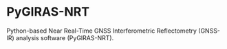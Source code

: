 # PyGIRAS-NRT
Python-based Near Real-Time GNSS Interferometric Reflectometry (GNSS-IR) analysis software (PyGIRAS-NRT).
